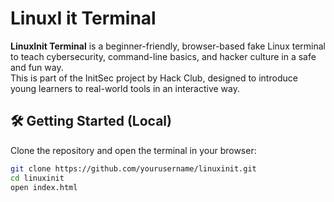 # LinuxI it Terminal

**LinuxInit Terminal** is a beginner-friendly, browser-based fake Linux terminal to teach cybersecurity, command-line basics, and hacker culture in a safe and fun way.  
This is part of the InitSec project by Hack Club, designed to introduce young learners to real-world tools in an interactive way.

## 🛠️ Getting Started (Local)

Clone the repository and open the terminal in your browser:

```bash
git clone https://github.com/yourusername/linuxinit.git
cd linuxinit
open index.html
